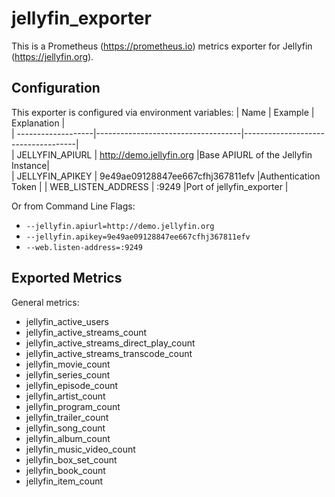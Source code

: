 # jellyfin_exporter
This is a Prometheus (https://prometheus.io) metrics exporter for Jellyfin (https://jellyfin.org).

## Configuration
This exporter is configured via environment variables:
|      Name          |      Example                       |         Explanation                |               
| -------------------|------------------------------------|------------------------------------|                                      
| JELLYFIN_APIURL    | http://demo.jellyfin.org           |Base APIURL of the Jellyfin Instance|             
| JELLYFIN_APIKEY    | 9e49ae09128847ee667cfhj367811efv   |Authentication Token                |
| WEB_LISTEN_ADDRESS |            :9249                   |Port of jellyfin_exporter           |

Or from Command Line Flags:
 * `--jellyfin.apiurl=http://demo.jellyfin.org`
 * `--jellyfin.apikey=9e49ae09128847ee667cfhj367811efv`
 * `--web.listen-address=:9249`
## Exported Metrics
General metrics:
* jellyfin_active_users                  
* jellyfin_active_streams_count           
* jellyfin_active_streams_direct_play_count 
* jellyfin_active_streams_transcode_count  
* jellyfin_movie_count      
* jellyfin_series_count     
* jellyfin_episode_count    
* jellyfin_artist_count     
* jellyfin_program_count    
* jellyfin_trailer_count    
* jellyfin_song_count       
* jellyfin_album_count      
* jellyfin_music_video_count 
* jellyfin_box_set_count     
* jellyfin_book_count       
* jellyfin_item_count       